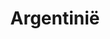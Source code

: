 ---
title: "Argentinië"
introtext: "Argentinië is het grootste Spaanstalige land ter wereld en ligt in Zuid Amerika. Het land staat bekend om de tango, wat zijn oorsprong hier vindt. Omdat Argentinië zo groot is zijn er ook veel verschillen in klimaat en landschap. Zo heb je het adembenemende Andes gebergte in het westen, maar ook een lange kustlijn in het oosten. De woestijnen, gigantische ijsvelden en de dorre steppen in Patagonië zorgen voor een onwaarschijnlijke veelzijdigheid. En wat te denken van de westerse metropool Buenos Aires, waar op elke hoek van de straat de tango gedanst wordt. Kortom, voor de avontuurlijke backpacker is dit the place to be!"
introimage: "https://lh3.googleusercontent.com/IQvQP4Q4Zvv5_YhpX1aLa-s8zjba8HaErnBpy_Fd6NELhwt-TB5JhIC_51UV70SnTKogcv37RJyluV3RZ5XYqCToCXJCJ_TXd9N8AEIGWzSvt-cF60MS-izqQH1DctX80iJwJgJoJQ=w800"
surface: "2.780.000"
inhabitants: "40.100.000"
rate: "77,81"
valuta: "peso"
need_to_know_text: ""
need_to_know_more_text: ""
fact_one_text: ""
fact_two_text: ""
bigmac_index: ""
images: "https://lh3.googleusercontent.com/TSYBH11jvMTteQoYaE3mlII6cmGMHkiz9cOQTxX6MOOiPE2R6RUr-VbCxg4JPrNMp_ufVgPzKYGghlaiUu3-bGSElZGqOs413jB7igLpPvAO8pRgpSk1jjmmb0mD25_bOTcA2027Dw=w800|https://lh3.googleusercontent.com/0y5UVCUApHMWDiZjy-WjKomMq_tlJA6Fi1-3zem-mw1xJuzpmIt6ERL9--fxVjEDcyKWQ8G3pPbgeqt8v04FpXINwJ2Ly5JvmWK2mJTwMMeAY7PUB8z3HjuDFUZur-bpEfzldXVSfg=w800|https://lh3.googleusercontent.com/0-ZRWbBmnHT7Mae12QlW_XIYclBVi0ym4Ffr03niIwIElnUTWD5GEawa0Nt3j7A2CyJ0MwTBcB_SW0VuR84dm_kHXQWluCmfbKSsSrEPLkLqbkomvAi8Ehe6twfL5uOQaFSD92bmYA=w800|https://lh3.googleusercontent.com/OrrHgoDo7CPKdAju1N7l_eAbcxXAF7WpHoGgxG8ZrHi9V47jtc_PF53fyIlxcQleqZx6ju_vHxp-LIYLf65j3j5XW2Tt676D0gbTytx9yWa_AM4Dt8W_ziO88aK60MoeJChRTMHN_A=w800"
flight_button_title: "Check vluchtprijzen Argentinië"
flight_button_url: "https://lt45.net/c/?si=11986&li=1528136&wi=335922&ws=&dl=transport%2Fflights%2Fnl%2Far%2F%3Flocale%3Dnl-NL%26currency%3DEUR%26market%3DNL"
inspiration_url: "https://partner.bol.com/click/click?p=2&t=url&s=1025999&f=TXL&url=https%3A%2F%2Fwww.bol.com%2Fnl%2Fp%2Flonely-planet-argentina%2F9200000096913067%2F&name=Lonely%20Planet%20Argentina%20(ebook)%2C%20Lonely%20Planet"
country_code: "ar"
hotels_url: "https://www.booking.com/country/ar.nl.html?aid=1837623"
continent: "Zuid-Amerika"
---